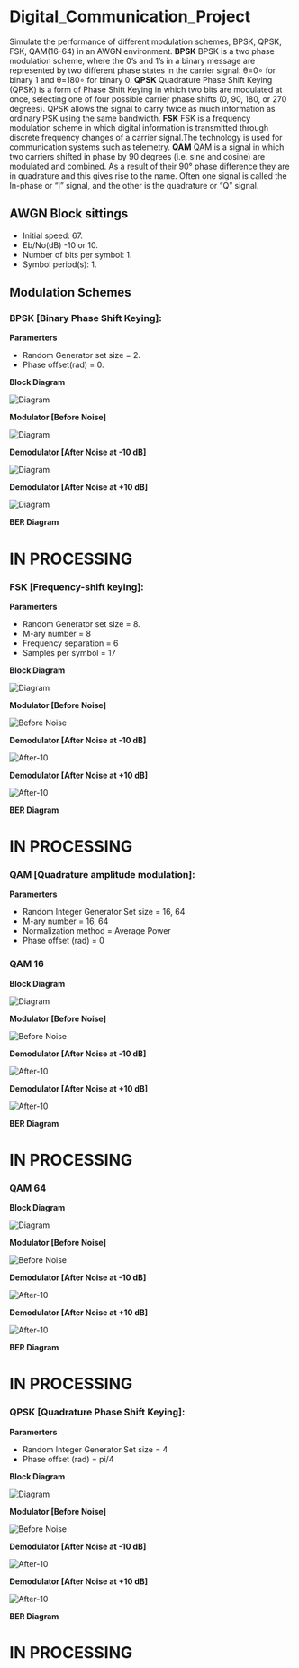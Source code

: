 # Digital_Communication_Project
Simulate the performance of different modulation schemes, BPSK, QPSK, FSK, QAM(16-64) in an AWGN environment.
**BPSK**
BPSK is a two phase modulation scheme, where the 0’s and 1’s in a binary message are represented by two different phase states in the carrier signal: θ=0∘ for binary 1 and θ=180∘ for binary 0.
**QPSK**
Quadrature Phase Shift Keying (QPSK) is a form of Phase Shift Keying in which two bits are modulated at once, selecting one of four possible carrier phase shifts (0, 90, 180, or 270 degrees). QPSK allows the signal to carry twice as much information as ordinary PSK using the same bandwidth.
**FSK**
FSK is a frequency modulation scheme in which digital information is transmitted through discrete frequency changes of a carrier signal.The technology is used for communication systems such as telemetry.
**QAM**
QAM is a signal in which two carriers shifted in phase by 90 degrees (i.e. sine and cosine) are modulated and combined. As a result of their 90° phase difference they are in quadrature and this gives rise to the name. Often one signal is called the In-phase or “I” signal, and the other is the quadrature or “Q” signal.

## AWGN Block sittings
* Initial speed: 67.
* Eb/No(dB) -10 or 10.
* Number of bits per symbol: 1.
* Symbol period(s): 1.
## Modulation Schemes
### BPSK [Binary Phase Shift Keying]:
**Paramerters**
* Random Generator set size = 2.
* Phase offset(rad) = 0.

**Block Diagram**

![Diagram](https://github.com/Hassanosama/Digital_Communication_Project/blob/master/BPSK/Figures/Diagram.png)

**Modulator [Before Noise]**

![Diagram](https://github.com/Hassanosama/Digital_Communication_Project/blob/master/BPSK/Figures/Before%20Noise.png)

**Demodulator [After Noise at -10 dB]**

![Diagram](https://github.com/Hassanosama/Digital_Communication_Project/blob/master/BPSK/Figures/After%20Noise%20at%20-10%20dB.png)

**Demodulator [After Noise at +10 dB]**

![Diagram](https://github.com/Hassanosama/Digital_Communication_Project/blob/master/BPSK/Figures/After%20Noise%20at%20+10%20dB.png)

**BER Diagram**

# IN PROCESSING

### FSK [Frequency-shift keying]:
**Paramerters**
* Random Generator set size = 8.
* M-ary number = 8
* Frequency separation = 6
* Samples per symbol = 17

**Block Diagram**

![Diagram](https://github.com/Hassanosama/Digital_Communication_Project/blob/master/FSK/Figures/Diagram.png)

**Modulator [Before Noise]**

![Before Noise](https://github.com/Hassanosama/Digital_Communication_Project/blob/master/FSK/Figures/Before%20Noise.png)

**Demodulator [After Noise at -10 dB]**

![After-10](https://github.com/Hassanosama/Digital_Communication_Project/blob/master/FSK/Figures/After%20Noise%20at%20-10%20dB.png)

**Demodulator [After Noise at +10 dB]**

![After-10](https://github.com/Hassanosama/Digital_Communication_Project/blob/master/FSK/Figures/After%20Noise%20at%20+10%20dB.png)

**BER Diagram**

# IN PROCESSING

### QAM [Quadrature amplitude modulation]:
**Paramerters**
* Random Integer Generator Set size = 16, 64
* M-ary number = 16, 64
* Normalization method = Average Power
* Phase offset (rad) = 0

### QAM 16

**Block Diagram**

![Diagram](https://github.com/Hassanosama/Digital_Communication_Project/blob/master/QAM%20(16)/Figures/Diagram.png)

**Modulator [Before Noise]**

![Before Noise](https://github.com/Hassanosama/Digital_Communication_Project/blob/master/QAM%20(16)/Figures/Before%20Noise.png)

**Demodulator [After Noise at -10 dB]**

![After-10](https://github.com/Hassanosama/Digital_Communication_Project/blob/master/QAM%20(16)/Figures/After%20Noise%20at%20-10%20dB.png)

**Demodulator [After Noise at +10 dB]**

![After-10](https://github.com/Hassanosama/Digital_Communication_Project/blob/master/QAM%20(16)/Figures/After%20Noise%20at%20+10%20dB.png)

**BER Diagram**

# IN PROCESSING

### QAM 64

**Block Diagram**

![Diagram](https://github.com/Hassanosama/Digital_Communication_Project/blob/master/QAM%20(64)/Figures/Diagram.png)

**Modulator [Before Noise]**

![Before Noise](https://github.com/Hassanosama/Digital_Communication_Project/blob/master/QAM%20(64)/Figures/Before%20Noise.png)

**Demodulator [After Noise at -10 dB]**

![After-10](https://github.com/Hassanosama/Digital_Communication_Project/blob/master/QAM%20(64)/Figures/After%20Noise%20at%20-10%20dB.png)

**Demodulator [After Noise at +10 dB]**

![After-10](https://github.com/Hassanosama/Digital_Communication_Project/blob/master/QAM%20(64)/Figures/After%20Noise%20at%20+10%20dB.png)

**BER Diagram**

# IN PROCESSING

### QPSK [Quadrature Phase Shift Keying]:
**Paramerters**
* Random Integer Generator Set size = 4
* Phase offset (rad) = pi/4

**Block Diagram**

![Diagram](https://github.com/Hassanosama/Digital_Communication_Project/blob/master/QPSK/Figures/Diagram.png)

**Modulator [Before Noise]**

![Before Noise](https://github.com/Hassanosama/Digital_Communication_Project/blob/master/QPSK/Figures/Before%20Noise.png)

**Demodulator [After Noise at -10 dB]**

![After-10](https://github.com/Hassanosama/Digital_Communication_Project/blob/master/QPSK/Figures/After%20Noise%20at%20-10%20dB.png)

**Demodulator [After Noise at +10 dB]**

![After-10](https://github.com/Hassanosama/Digital_Communication_Project/blob/master/QPSK/Figures/After%20Noise%20at%20+10%20dB.png)

**BER Diagram**

# IN PROCESSING





